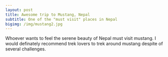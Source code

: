 ```yaml
---
layout: post
title: Awesome trip to Mustang, Nepal
subtitle: One of the "must visit" places in Nepal
bigimg: /img/mustang2.jpg
---
```


Whoever wants to feel the serene beauty of Nepal must visit mustang. I would definately recommend trek lovers to trek around mustang despite of several challenges. 
